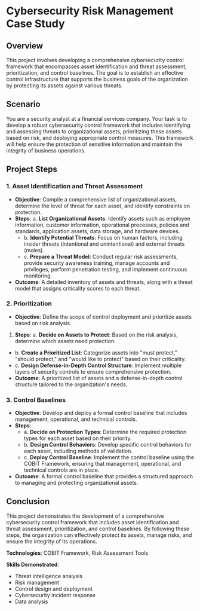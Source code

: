 # Cybersecurity Risk Management Case Study

## Overview
This project involves developing a comprehensive cybersecurity control framework that encompasses asset identification and threat assessment, prioritization, and control baselines. The goal is to establish an effective control infrastructure that supports the business goals of the organization by protecting its assets against various threats.

## Scenario
You are a security analyst at a financial services company. Your task is to develop a robust cybersecurity control framework that includes identifying and assessing threats to organizational assets, prioritizing these assets based on risk, and deploying appropriate control measures. This framework will help ensure the protection of sensitive information and maintain the integrity of business operations.

## Project Steps

### 1. Asset Identification and Threat Assessment
- **Objective**: Compile a comprehensive list of organizational assets, determine the level of threat for each asset, and identify constraints on protection.
- **Steps**:
    a. **List Organizational Assets**: Identify assets such as employee information, customer information, operational processes, policies and standards, application assets, data storage, and hardware devices.
  - b. **Identify Potential Threats**: Focus on human factors, including insider threats (intentional and unintentional) and external threats (moles).
  - c. **Prepare a Threat Model**: Conduct regular risk assessments, provide security awareness training, manage accounts and privileges, perform penetration testing, and implement continuous monitoring.
- **Outcome**: A detailed inventory of assets and threats, along with a threat model that assigns criticality scores to each threat.

### 2. Prioritization
- **Objective**: Define the scope of control deployment and prioritize assets based on risk analysis.
1. **Steps**:
    a. **Decide on Assets to Protect**: Based on the risk analysis, determine which assets need protection.
  - b. **Create a Prioritized List**: Categorize assets into "must protect," "should protect," and "would like to protect" based on their criticality.
  - c. **Design Defense-in-Depth Control Structure**: Implement multiple layers of security controls to ensure comprehensive protection.
- **Outcome**: A prioritized list of assets and a defense-in-depth control structure tailored to the organization's needs.

### 3. Control Baselines
- **Objective**: Develop and deploy a formal control baseline that includes management, operational, and technical controls.
- **Steps**:
  - a. **Decide on Protection Types**: Determine the required protection types for each asset based on their priority.
  - b. **Design Control Behaviors**: Develop specific control behaviors for each asset, including methods of validation.
  - c. **Deploy Control Baseline**: Implement the control baseline using the COBIT Framework, ensuring that management, operational, and technical controls are in place.
- **Outcome**: A formal control baseline that provides a structured approach to managing and protecting organizational assets.

## Conclusion
This project demonstrates the development of a comprehensive cybersecurity control framework that includes asset identification and threat assessment, prioritization, and control baselines. By following these steps, the organization can effectively protect its assets, manage risks, and ensure the integrity of its operations.

**Technologies**: COBIT Framework, Risk Assessment Tools

**Skills Demonstrated**:
- Threat intelligence analysis
- Risk management
- Control design and deployment
- Cybersecurity incident response
- Data analysis
